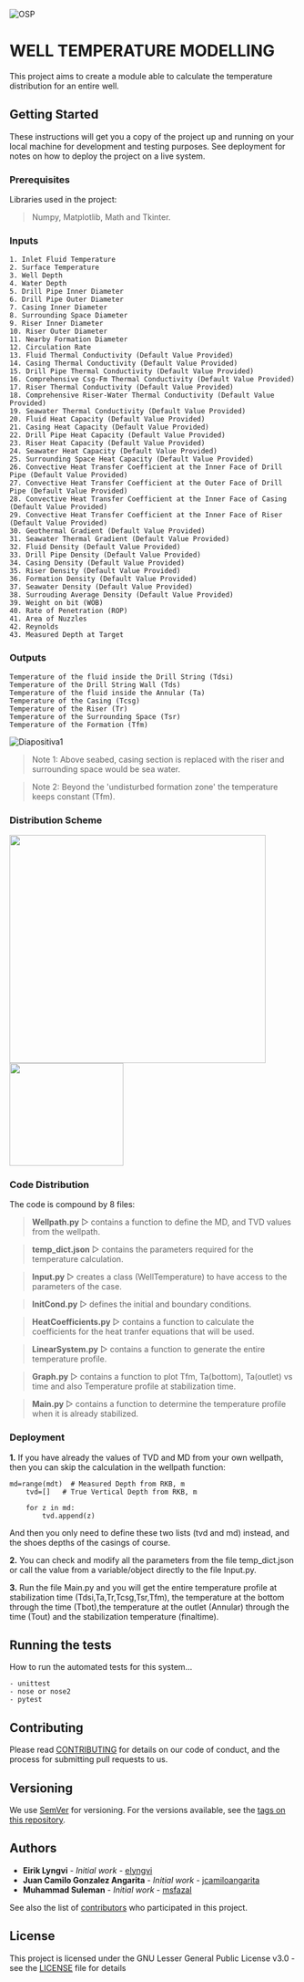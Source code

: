 ![OSP](https://user-images.githubusercontent.com/52009346/62771366-56c69f00-ba9d-11e9-9c86-a868bf3a1180.png)

# WELL TEMPERATURE MODELLING 

This project aims to create a module able to calculate the temperature distribution for an entire well. 

## Getting Started

These instructions will get you a copy of the project up and running on your local machine for development and testing purposes. See deployment for notes on how to deploy the project on a live system.

### Prerequisites

Libraries used in the project:

> Numpy, Matplotlib, Math and Tkinter.


### Inputs

```
1. Inlet Fluid Temperature
2. Surface Temperature
3. Well Depth
4. Water Depth
5. Drill Pipe Inner Diameter
6. Drill Pipe Outer Diameter
7. Casing Inner Diameter
8. Surrounding Space Diameter
9. Riser Inner Diameter
10. Riser Outer Diameter
11. Nearby Formation Diameter
12. Circulation Rate
13. Fluid Thermal Conductivity (Default Value Provided)
14. Casing Thermal Conductivity (Default Value Provided)
15. Drill Pipe Thermal Conductivity (Default Value Provided)
16. Comprehensive Csg-Fm Thermal Conductivity (Default Value Provided)
17. Riser Thermal Conductivity (Default Value Provided)
18. Comprehensive Riser-Water Thermal Conductivity (Default Value Provided)
19. Seawater Thermal Conductivity (Default Value Provided)
20. Fluid Heat Capacity (Default Value Provided)
21. Casing Heat Capacity (Default Value Provided)
22. Drill Pipe Heat Capacity (Default Value Provided)
23. Riser Heat Capacity (Default Value Provided)
24. Seawater Heat Capacity (Default Value Provided)
25. Surrounding Space Heat Capacity (Default Value Provided)
26. Convective Heat Transfer Coefficient at the Inner Face of Drill Pipe (Default Value Provided)
27. Convective Heat Transfer Coefficient at the Outer Face of Drill Pipe (Default Value Provided)
28. Convective Heat Transfer Coefficient at the Inner Face of Casing (Default Value Provided)
29. Convective Heat Transfer Coefficient at the Inner Face of Riser (Default Value Provided)
30. Geothermal Gradient (Default Value Provided)
31. Seawater Thermal Gradient (Default Value Provided)
32. Fluid Density (Default Value Provided)
33. Drill Pipe Density (Default Value Provided)
34. Casing Density (Default Value Provided)
35. Riser Density (Default Value Provided)
36. Formation Density (Default Value Provided)
37. Seawater Density (Default Value Provided)
38. Surrouding Average Density (Default Value Provided)
39. Weight on bit (WOB)
40. Rate of Penetration (ROP)
41. Area of Nuzzles
42. Reynolds
43. Measured Depth at Target
```

### Outputs

```
Temperature of the fluid inside the Drill String (Tdsi)
Temperature of the Drill String Wall (Tds)
Temperature of the fluid inside the Annular (Ta)
Temperature of the Casing (Tcsg)
Temperature of the Riser (Tr)
Temperature of the Surrounding Space (Tsr)
Temperature of the Formation (Tfm)
```
![Diapositiva1](https://user-images.githubusercontent.com/52009346/62273419-d4efc980-b43d-11e9-974e-4cbbf086c0ff.JPG)

> Note 1: Above seabed, casing section is replaced with the riser and surrounding space would be sea water.

> Note 2: Beyond the 'undisturbed formation zone' the temperature keeps constant (Tfm).     

### Distribution Scheme

<img src="https://user-images.githubusercontent.com/52009346/62863045-fbe4b000-bd07-11e9-9bda-30330dc612d1.PNG" width="450" height="400"> <img src="https://user-images.githubusercontent.com/52009346/62856722-f4b4a680-bcf5-11e9-80ef-751e03b4dbc2.PNG" width="200" height="180">

### Code Distribution

The code is compound by 8 files:

> **Wellpath.py** ▷ contains a function to define the MD, and TVD values from the wellpath.

> **temp_dict.json** ▷ contains the parameters required for the temperature calculation.

> **Input.py** ▷ creates a class (WellTemperature) to have access to the parameters of the case.

> **InitCond.py** ▷ defines the initial and boundary conditions.

> **HeatCoefficients.py** ▷ contains a function to calculate the coefficients for the heat tranfer equations that will be used.

> **LinearSystem.py** ▷ contains a function to generate the entire temperature profile. 

> **Graph.py** ▷ contains a function to plot Tfm, Ta(bottom), Ta(outlet) vs time and also Temperature profile at stabilization time.

> **Main.py** ▷ contains a function to determine the temperature profile when it is already stabilized.

### Deployment
**1.** If you have already the values of TVD and MD from your own wellpath, then you can skip the calculation in the wellpath function:
```
md=range(mdt)  # Measured Depth from RKB, m
    tvd=[]   # True Vertical Depth from RKB, m

    for z in md:
        tvd.append(z)
```
And then you only need to define these two lists (tvd and md) instead, and the shoes depths of the casings of course.

**2.** You can check and modify all the parameters from the file temp_dict.json or call the value from a variable/object directly to the file Input.py. 

**3.** Run the file Main.py and you will get the entire temperature profile at stabilization time (Tdsi,Ta,Tr,Tcsg,Tsr,Tfm), the temperature at the bottom through the time (Tbot),the temperature at the outlet (Annular) through the time (Tout) and the stabilization temperature (finaltime).


## Running the tests

How to run the automated tests for this system...
```
- unittest
- nose or nose2
- pytest
```

## Contributing

Please read [CONTRIBUTING](CONTRIBUTING.md) for details on our code of conduct, and the process for submitting pull requests to us.

## Versioning

We use [SemVer](http://semver.org/) for versioning. For the versions available, see the [tags on this repository](https://github.com/your/project/tags). 

## Authors

* **Eirik Lyngvi** - *Initial work* - [elyngvi](https://github.com/elyngvi)
* **Juan Camilo Gonzalez Angarita** - *Initial work* - [jcamiloangarita](https://github.com/jcamiloangarita)
* **Muhammad Suleman** - *Initial work* - [msfazal](https://github.com/msfazal)


See also the list of [contributors](https://github.com/jcamiloangarita/WT/graphs/contributors) who participated in this project.

## License

This project is licensed under the GNU Lesser General Public License v3.0 - see the [LICENSE](LICENSE.md) file for details
